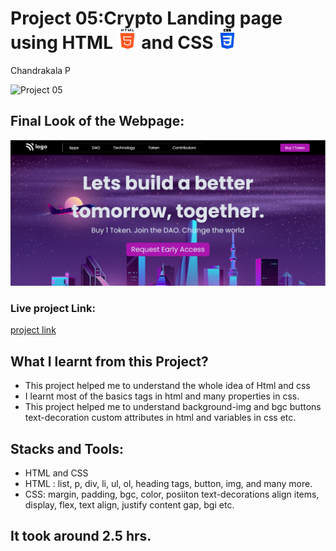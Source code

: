 # Project 05:Crypto Landing page using HTML ![](./final-look/html-5.png) and CSS ![](./final-look/css-3.png)

Chandrakala P

![Project 05](https://img.shields.io/badge/Project%20-05-pink)

## Final Look of the Webpage:

![Final Look of the Website](./final-look/final.PNG)

### Live project Link:

[project link](https://crypto-land-page-project5.netlify.app/)

## What I learnt from this Project?

- This project helped me to understand the whole idea of Html and css
- I learnt most of the basics tags in html and many properties in css.
- This project helped me to understand background-img and bgc buttons text-decoration custom attributes in html and variables in css etc.

## Stacks and Tools:

- HTML and CSS
- HTML : list, p, div, li, ul, ol, heading tags, button, img, and many more.
- CSS: margin, padding, bgc, color, posiiton text-decorations align items, display, flex, text align, justify content gap, bgi etc.

## It took around 2.5 hrs.
